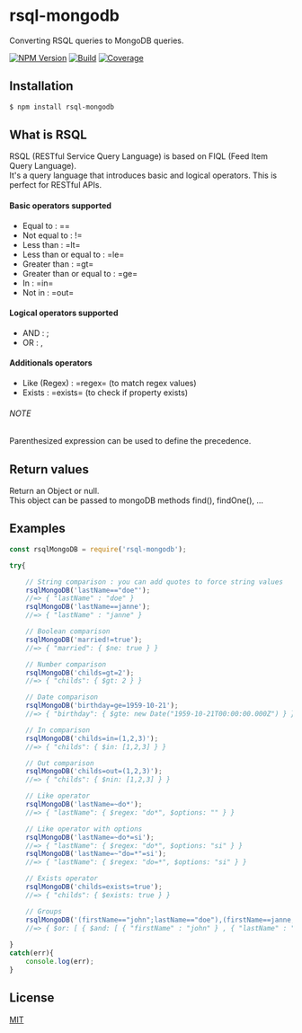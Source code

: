 # rsql-mongodb

Converting RSQL queries to MongoDB queries.

[![NPM Version][npm-image]][npm-url]
[![Build][build-image]][build-url]
[![Coverage][coveralls-image]][coveralls-url]

## Installation

```bash
$ npm install rsql-mongodb
```

## What is RSQL

RSQL (RESTful Service Query Language) is based on FIQL (Feed Item Query Language).  
It's a query language that introduces basic and logical operators. This is perfect for RESTful APIs.

#### Basic operators supported
- Equal to : ==
- Not equal to : !=
- Less than : =lt=
- Less than or equal to : =le=
- Greater than : =gt=
- Greater than or equal to : =ge=
- In : =in=
- Not in : =out=

#### Logical operators supported
- AND : ;
- OR : ,

#### Additionals operators
- Like (Regex) : =regex= (to match regex values)
- Exists : =exists= (to check if property exists)

###### NOTE
Parenthesized expression can be used to define the precedence.

## Return values

Return an Object or null.  
This object can be passed to mongoDB methods find(), findOne(), ...

## Examples

```js
const rsqlMongoDB = require('rsql-mongodb');

try{

    // String comparison : you can add quotes to force string values
    rsqlMongoDB('lastName=="doe"');
    //=> { "lastName" : "doe" }
    rsqlMongoDB('lastName==janne');
    //=> { "lastName" : "janne" }

    // Boolean comparison
    rsqlMongoDB('married!=true');
    //=> { "married": { $ne: true } }

    // Number comparison
    rsqlMongoDB('childs=gt=2');
    //=> { "childs": { $gt: 2 } }

    // Date comparison
    rsqlMongoDB('birthday=ge=1959-10-21');
    //=> { "birthday": { $gte: new Date("1959-10-21T00:00:00.000Z") } }

    // In comparison
    rsqlMongoDB('childs=in=(1,2,3)');
    //=> { "childs": { $in: [1,2,3] } }

    // Out comparison
    rsqlMongoDB('childs=out=(1,2,3)');
    //=> { "childs": { $nin: [1,2,3] } }

    // Like operator
    rsqlMongoDB('lastName=~do*');
    //=> { "lastName": { $regex: "do*", $options: "" } }

    // Like operator with options
    rsqlMongoDB('lastName=~do*=si');
    //=> { "lastName": { $regex: "do*", $options: "si" } }
    rsqlMongoDB('lastName=~"do=*"=si');
    //=> { "lastName": { $regex: "do=*", $options: "si" } }

    // Exists operator
    rsqlMongoDB('childs=exists=true');
    //=> { "childs": { $exists: true } }

    // Groups
    rsqlMongoDB('(firstName=="john";lastName=="doe"),(firstName==janne;lastName==doe)');
    //=> { $or: [ { $and: [ { "firstName" : "john" } , { "lastName" : "doe" } ] } , { $and: [ { "firstName" : "janne" } , { "lastName" : "doe" } ] } ] }
    
}
catch(err){
    console.log(err);
}
```

## License

[MIT](LICENSE)

[npm-image]: https://img.shields.io/npm/v/rsql-mongodb.svg
[npm-url]: https://npmjs.org/package/rsql-mongodb
[build-image]: https://travis-ci.org/Fizcko/rsql-mongodb.svg?branch=master
[build-url]: https://travis-ci.org/Fizcko/rsql-mongodb
[coveralls-image]: https://coveralls.io/repos/github/Fizcko/rsql-mongodb/badge.svg?branch=master
[coveralls-url]: https://coveralls.io/github/Fizcko/rsql-mongodb?branch=master
